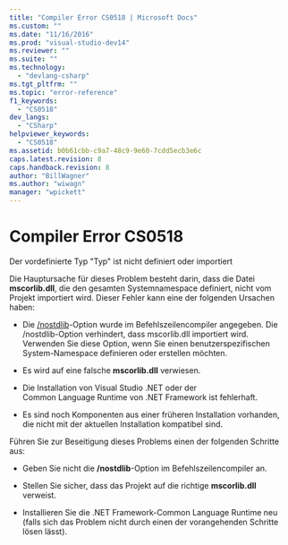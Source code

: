 ```yaml
---
title: "Compiler Error CS0518 | Microsoft Docs"
ms.custom: ""
ms.date: "11/16/2016"
ms.prod: "visual-studio-dev14"
ms.reviewer: ""
ms.suite: ""
ms.technology: 
  - "devlang-csharp"
ms.tgt_pltfrm: ""
ms.topic: "error-reference"
f1_keywords: 
  - "CS0518"
dev_langs: 
  - "CSharp"
helpviewer_keywords: 
  - "CS0518"
ms.assetid: b0b61cbb-c9a7-48c9-9e60-7cdd5ecb3e6c
caps.latest.revision: 8
caps.handback.revision: 8
author: "BillWagner"
ms.author: "wiwagn"
manager: "wpickett"
---
```

# Compiler Error CS0518
Der vordefinierte Typ "Typ" ist nicht definiert oder importiert  
  
 Die Hauptursache für dieses Problem besteht darin, dass die Datei **mscorlib.dll**, die den gesamten Systemnamespace definiert, nicht vom Projekt importiert wird.  Dieser Fehler kann eine der folgenden Ursachen haben:  
  
-   Die [\/nostdlib](../../../csharp/language-reference/compiler-options/nostdlib-compiler-option.md)\-Option wurde im Befehlszeilencompiler angegeben.  Die \/nostdlib\-Option verhindert, dass mscorlib.dll importiert wird.  Verwenden Sie diese Option, wenn Sie einen benutzerspezifischen System\-Namespace definieren oder erstellen möchten.  
  
-   Es wird auf eine falsche **mscorlib.dll** verwiesen.  
  
-   Die Installation von Visual Studio .NET oder der Common Language Runtime von .NET Framework ist fehlerhaft.  
  
-   Es sind noch Komponenten aus einer früheren Installation vorhanden, die nicht mit der aktuellen Installation kompatibel sind.  
  
 Führen Sie zur Beseitigung dieses Problems einen der folgenden Schritte aus:  
  
-   Geben Sie nicht die **\/nostdlib**\-Option im Befehlszeilencompiler an.  
  
-   Stellen Sie sicher, dass das Projekt auf die richtige **mscorlib.dll** verweist.  
  
-   Installieren Sie die .NET Framework\-Common Language Runtime neu \(falls sich das Problem nicht durch einen der vorangehenden Schritte lösen lässt\).